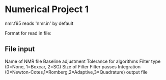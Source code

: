 # Numerical Project 1

nmr.f95 reads 'nmr.in' by default

Format for read in file:

File input
--------------
Name of NMR file
Baseline adjustment
Tolerance for algorithms
Filter type (0=None, 1=Boxcar, 2=SG)
Size of Filter
Filter passes
Integration (0=Newton-Cotes,1=Romberg,2=Adaptive,3=Quadrature) 
output file
